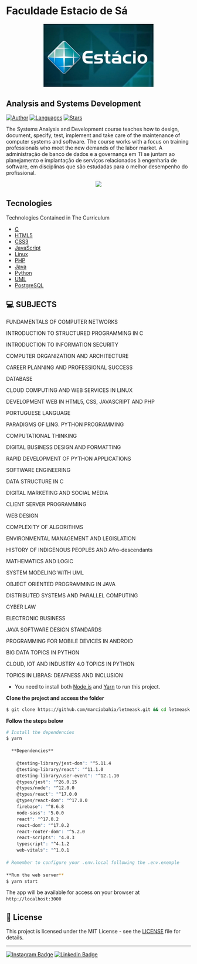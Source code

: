 # Faculdade Estacio de Sá
<div align="center">
  <img src="https://github.com/marciobahia/Estacio/blob/master/EstacioBlue.jpeg" width="300">
</div>

## Analysis and Systems Development

[![Author](https://img.shields.io/badge/author-marciobahia-835AFD?style=flat-square)](https://github.com/marciobahia)
[![Languages](https://img.shields.io/github/languages/count/josepholiveira/letmeask?color=%23835AFD&style=flat-square)](#)
[![Stars](https://img.shields.io/github/stars/marciobahia/letmeask?color=835AFD&style=flat-square)](https://github.com/marciobahia/letmeask/stargazers)

The Systems Analysis and Development course teaches how to design, document, specify, test, implement and take care of the maintenance of computer systems and software.
The course works with a focus on training professionals who meet the new demands of the labor market.
A administração de banco de dados e a governança em TI se juntam ao planejamento e implantação de serviços relacionados à engenharia de software, em disciplinas que são estudadas para o melhor desempenho do profissional.
</h4>

 <div align="center">
  <img src="https://github.com/marciobahia/Estacio/blob/master/Captura%20de%20Tela%202021-06-24%20às%2016.13.52.png">
</div>


## Tecnologies

Technologies Contained in The Curriculum


- [C](blank/)
- [HTML5](https://www.w3.org)
- [CSS3](https://www.w3.org)
- [JavaScript](https://www.javascript.com)
- [Linux](https://www.linux.org)
- [PHP](https://www.php.net)
- [Java](https://www.java.com)
- [Python](https://www.python.org)
- [UML](https://www.uml.org)
- [PostgreSQL](https://www.postgresql.org)


## 💻 SUBJECTS

FUNDAMENTALS OF COMPUTER NETWORKS

INTRODUCTION TO STRUCTURED PROGRAMMING IN C

INTRODUCTION TO INFORMATION SECURITY

COMPUTER ORGANIZATION AND ARCHITECTURE

CAREER PLANNING AND PROFESSIONAL SUCCESS

DATABASE

CLOUD COMPUTING AND WEB SERVICES IN LINUX

DEVELOPMENT WEB IN HTML5, CSS, JAVASCRIPT AND PHP

PORTUGUESE LANGUAGE

PARADIGMS OF LING. PYTHON PROGRAMMING

COMPUTATIONAL THINKING

DIGITAL BUSINESS DESIGN AND FORMATTING

RAPID DEVELOPMENT OF PYTHON APPLICATIONS

SOFTWARE ENGINEERING

DATA STRUCTURE IN C

DIGITAL MARKETING AND SOCIAL MEDIA

CLIENT SERVER PROGRAMMING

WEB DESIGN

COMPLEXITY OF ALGORITHMS

ENVIRONMENTAL MANAGEMENT AND LEGISLATION

HISTORY OF INDIGENOUS PEOPLES AND Afro-descendants

MATHEMATICS AND LOGIC

SYSTEM MODELING WITH UML

OBJECT ORIENTED PROGRAMMING IN JAVA

DISTRIBUTED SYSTEMS AND PARALLEL COMPUTING

CYBER LAW

ELECTRONIC BUSINESS

JAVA SOFTWARE DESIGN STANDARDS

PROGRAMMING FOR MOBILE DEVICES IN ANDROID

BIG DATA TOPICS IN PYTHON

CLOUD, IOT AND INDUSTRY 4.0 TOPICS IN PYTHON

TOPICS IN LIBRAS: DEAFNESS AND INCLUSION








- You need to install both [Node.js](https://nodejs.org/en/download/) and [Yarn](https://yarnpkg.com/) to run this project.

**Clone the project and access the folder**

```bash
$ git clone https://github.com/marciobahia/letmeask.git && cd letmeask
```

**Follow the steps below**

```bash
# Install the dependencies
$ yarn
  
  **Dependencies**
  
    @testing-library/jest-dom": "^5.11.4
    @testing-library/react": "^11.1.0
    @testing-library/user-event": "^12.1.10
    @types/jest": "^26.0.15
    @types/node": "^12.0.0
    @types/react": "^17.0.0
    @types/react-dom": "^17.0.0
    firebase": "^8.6.8
    node-sass": "5.0.0
    react": "^17.0.2
    react-dom": "^17.0.2
    react-router-dom": "^5.2.0
    react-scripts": "4.0.3
    typescript": "^4.1.2
    web-vitals": "^1.0.1

# Remember to configure your .env.local following the .env.exemple

**Run the web server**
$ yarn start
```

The app will be available for access on your browser at `http://localhost:3000`

## 📝 License

This project is licensed under the MIT License - see the [LICENSE](LICENSE) file for details.

---
[![Instagram Badge](https://img.shields.io/badge/-@marciobahia-6633cc?style=flat-square&labelColor=6633cc&logo=instagram&logoColor=white&link=https://www.instagram.com/marciobahia/)](https://www.instagram.com/bahiainspetor/) 
[![Linkedin Badge](https://img.shields.io/badge/-Marcio%20Sella%20Bahia-6633cc?style=flat-square&logo=Linkedin&logoColor=white&link=https://www.linkedin.com/in/marcio-gon%C3%A7sella-bahia/)](https://www.linkedin.com/in/márcio-sella-bahia-9b73bb19b/) 


